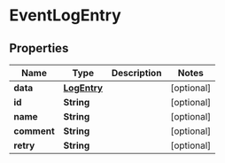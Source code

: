 

# EventLogEntry


## Properties

| Name | Type | Description | Notes |
|------------ | ------------- | ------------- | -------------|
|**data** | [**LogEntry**](LogEntry.md) |  |  [optional] |
|**id** | **String** |  |  [optional] |
|**name** | **String** |  |  [optional] |
|**comment** | **String** |  |  [optional] |
|**retry** | **String** |  |  [optional] |



